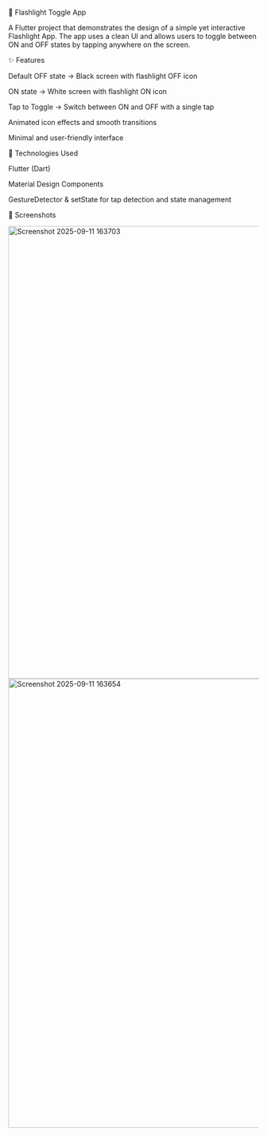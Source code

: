  🔦 Flashlight Toggle App

A Flutter project that demonstrates the design of a simple yet interactive Flashlight App. The app uses a clean UI and allows users to toggle between ON and OFF states by tapping anywhere on the screen.

✨ Features

Default OFF state → Black screen with flashlight OFF icon

ON state → White screen with flashlight ON icon

Tap to Toggle → Switch between ON and OFF with a single tap

Animated icon effects and smooth transitions

Minimal and user-friendly interface

🚀 Technologies Used

Flutter (Dart)

Material Design Components

GestureDetector & setState for tap detection and state management

📸 Screenshots

<img width="639" height="909" alt="Screenshot 2025-09-11 163703" src="https://github.com/user-attachments/assets/a5566877-0dc0-48e6-bed9-42970eb6b566" />
<img width="639" height="902" alt="Screenshot 2025-09-11 163654" src="https://github.com/user-attachments/assets/95a9233b-cddd-4af9-946a-3f552452b2f1" />
